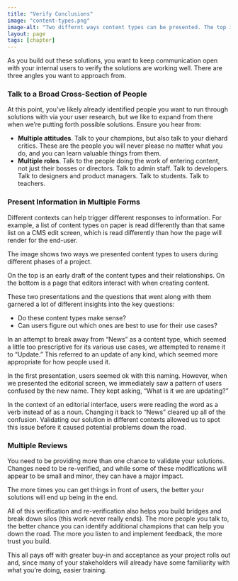 ```yaml
---
title: "Verify Conclusions"
image: "content-types.png"
image-alt: "Two differnt ways content types can be presented. The top is an early flowchart. The bottom is a page in the CMS."
layout: page
tags: [chapter]
---
```


As you build out these solutions, you want to keep communication open with your internal users to verify the solutions are working well. There are three angles you want to approach from.

### Talk to a Broad Cross-Section of People

At this point, you’ve likely already identified people you want to run through solutions with via your user research, but we like to expand from there when we’re putting forth possible solutions. Ensure you hear from:

- **Multiple attitudes**. Talk to your champions, but also talk to your diehard critics. These are the people you will never please no matter what you do, and you can learn valuable things from them.
- **Multiple roles**. Talk to the people doing the work of entering content, not just their bosses or directors. Talk to admin staff. Talk to developers. Talk to designers and product managers. Talk to students. Talk to teachers.

### Present Information in Multiple Forms

Different contexts can help trigger different responses to information. For example, a list of content types on paper is read differently than that same list on a CMS edit screen, which is read differently than how the page will render for the end-user.

The image shows two ways we presented content types to users during different phases of a project.

On the top is an early draft of the content types and their relationships. On the bottom is a page that editors interact with when creating content.

These two presentations and the questions that went along with them garnered a lot of different insights into the key questions: 

- Do these content types make sense?
- Can users figure out which ones are best to use for their use cases?

In an attempt to break away from “News” as a content type, which seemed a little too prescriptive for its various use cases, we attempted to rename it to “Update.” This referred to an update of any kind, which seemed more appropriate for how people used it.

In the first presentation, users seemed ok with this naming. However, when we presented the editorial screen, we immediately saw a pattern of users confused by the new name. They kept asking, “What is it we are updating?”

In the context of an editorial interface, users were reading the word as a verb instead of as a noun. Changing it back to “News” cleared up all of the confusion. Validating our solution in different contexts allowed us to spot this issue before it caused potential problems down the road.

### Multiple Reviews

You need to be providing more than one chance to validate your solutions. Changes need to be re-verified, and while some of these modifications will appear to be small and minor, they can have a major impact. 

The more times you can get things in front of users, the better your solutions will end up being in the end.

All of this verification and re-verification also helps you build bridges and break down silos (this work never really ends). The more people you talk to, the better chance you can identify additional champions that can help you down the road. The more you listen to and implement feedback, the more trust you build. 

This all pays off with greater buy-in and acceptance as your project rolls out and, since many of your stakeholders will already have some familiarity with what you’re doing, easier training.